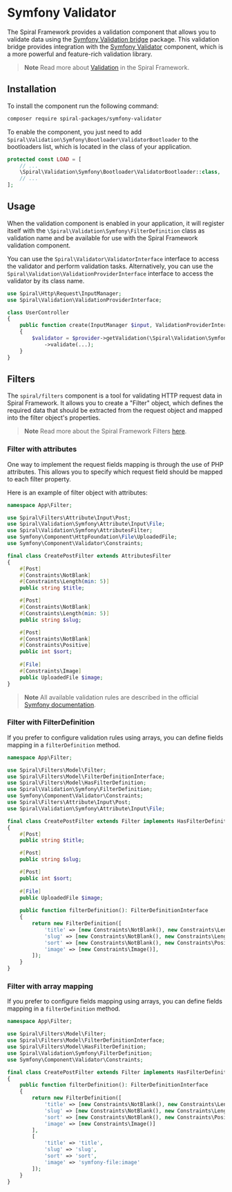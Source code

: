 # Symfony Validator

The Spiral Framework provides a validation component that allows you to validate data using
the [Symfony Validation bridge](https://github.com/spiral-packages/symfony-validator) package. This validation bridge
provides integration with the [Symfony Validator](https://github.com/symfony/validator) component, which is a more
powerful and feature-rich validation library.

> **Note**
> Read more about [Validation](factory.md) in the Spiral Framework.

## Installation

To install the component run the following command:

```bash
composer require spiral-packages/symfony-validator
```

To enable the component, you just need to add `Spiral\Validation\Symfony\Bootloader\ValidatorBootloader`
to the bootloaders list, which is located in the class of your application.

```php app/src/Application/Kernel.php
protected const LOAD = [
    // ...
    \Spiral\Validation\Symfony\Bootloader\ValidatorBootloader::class,
    // ...
];
```

## Usage

When the validation component is enabled in your application, it will register itself with
the `\Spiral\Validation\Symfony\FilterDefinition` class as validation name and be available for use with the Spiral
Framework validation component.

You can use the `Spiral\Validator\ValidatorInterface` interface to access the validator and perform validation tasks.
Alternatively, you can use the `Spiral\Validation\ValidationProviderInterface` interface to access the validator by its
class name.

```php
use Spiral\Http\Request\InputManager;
use Spiral\Validation\ValidationProviderInterface;

class UserController
{
    public function create(InputManager $input, ValidationProviderInterface $provider)
    {
        $validator = $provider->getValidation(\Spiral\Validation\Symfony\FilterDefinition::class)
            ->validate(...);
    }
}
```

## Filters

The `spiral/filters` component is a tool for validating HTTP request data in Spiral Framework. It allows you to create
a "Filter" object, which defines the required data that should be extracted from the request object and mapped into the
filter object's properties.

> **Note**
> Read more about the Spiral Framework Filters [here](../filters/filter.md).

### Filter with attributes

One way to implement the request fields mapping is through the use of PHP attributes. This allows you to specify which
request field should be mapped to each filter property.

Here is an example of filter object with attributes:

```php
namespace App\Filter;

use Spiral\Filters\Attribute\Input\Post;
use Spiral\Validation\Symfony\Attribute\Input\File;
use Spiral\Validation\Symfony\AttributesFilter;
use Symfony\Component\HttpFoundation\File\UploadedFile;
use Symfony\Component\Validator\Constraints;

final class CreatePostFilter extends AttributesFilter
{
    #[Post]
    #[Constraints\NotBlank]
    #[Constraints\Length(min: 5)]
    public string $title;

    #[Post]
    #[Constraints\NotBlank]
    #[Constraints\Length(min: 5)]
    public string $slug;

    #[Post]
    #[Constraints\NotBlank]
    #[Constraints\Positive]
    public int $sort;
    
    #[File]
    #[Constraints\Image]
    public UploadedFile $image;
}
```

> **Note**
> All available validation rules are described in the official
> [Symfony documentation](https://symfony.com/doc/6.0/validation.html#constraints).

### Filter with FilterDefinition

If you prefer to configure validation rules using arrays, you can define fields mapping in a `filterDefinition` method.

```php
namespace App\Filter;

use Spiral\Filters\Model\Filter;
use Spiral\Filters\Model\FilterDefinitionInterface;
use Spiral\Filters\Model\HasFilterDefinition;
use Spiral\Validation\Symfony\FilterDefinition;
use Symfony\Component\Validator\Constraints;
use Spiral\Filters\Attribute\Input\Post;
use Spiral\Validation\Symfony\Attribute\Input\File;

final class CreatePostFilter extends Filter implements HasFilterDefinition
{
    #[Post]
    public string $title;

    #[Post]
    public string $slug;

    #[Post]
    public int $sort;
    
    #[File]
    public UploadedFile $image;
    
    public function filterDefinition(): FilterDefinitionInterface
    {
        return new FilterDefinition([
            'title' => [new Constraints\NotBlank(), new Constraints\Length(min: 5)],
            'slug' => [new Constraints\NotBlank(), new Constraints\Length(min: 5)],
            'sort' => [new Constraints\NotBlank(), new Constraints\Positive()],
            'image' => [new Constraints\Image()],
        ]);
    }
}
```

### Filter with array mapping

If you prefer to configure fields mapping using arrays, you can define fields mapping in a `filterDefinition` method.

```php
namespace App\Filter;

use Spiral\Filters\Model\Filter;
use Spiral\Filters\Model\FilterDefinitionInterface;
use Spiral\Filters\Model\HasFilterDefinition;
use Spiral\Validation\Symfony\FilterDefinition;
use Symfony\Component\Validator\Constraints;

final class CreatePostFilter extends Filter implements HasFilterDefinition
{
    public function filterDefinition(): FilterDefinitionInterface
    {
        return new FilterDefinition([
            'title' => [new Constraints\NotBlank(), new Constraints\Length(min: 5)],
            'slug' => [new Constraints\NotBlank(), new Constraints\Length(min: 5)],
            'sort' => [new Constraints\NotBlank(), new Constraints\Positive()],
            'image' => [new Constraints\Image()]
        ],
        [
            'title' => 'title',
            'slug' => 'slug',
            'sort' => 'sort',
            'image' => 'symfony-file:image'
        ]);
    }
}
```